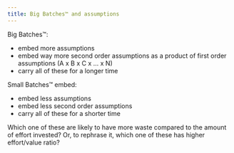 ```yaml
---
title: Big Batches™ and assumptions
---
```


Big Batches™:
- embed more assumptions
- embed way more second order assumptions as a product of first order assumptions (A x B x C x ... x N)
- carry all of these for a longer time

Small Batches™ embed:
- embed less assumptions
- embed less second order assumptions
- carry all of these for a shorter time

Which one of these are likely to have more waste compared to the amount of effort invested?
Or, to rephrase it, which one of these has higher effort/value ratio?
